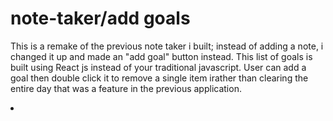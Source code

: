 # note-taker/add goals
This is a remake of the previous note taker i built; instead of adding a note, i changed it up and made an "add goal" button instead. This list of goals  is built using React js instead of your traditional javascript. User can add a goal then double click it to remove a single item irather than clearing the entire day that was a feature in the previous application.

<li src="blob:https://vercel.com/7bf4f3d6-4a06-4d7f-868c-9f911591b9d8">



